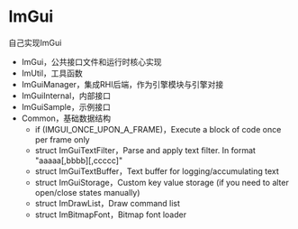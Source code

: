 # ImGui

自己实现ImGui

* ImGui，公共接口文件和运行时核心实现
* ImUtil，工具函数
* ImGuiManager，集成RHI后端，作为引擎模块与引擎对接
* ImGuiInternal，内部接口
* ImGuiSample，示例接口
* Common，基础数据结构
    - if (IMGUI_ONCE_UPON_A_FRAME)，Execute a block of code once per frame only
    - struct ImGuiTextFilter，Parse and apply text filter. In format "aaaaa[,bbbb][,ccccc]"
    - struct ImGuiTextBuffer，Text buffer for logging/accumulating text
    - struct ImGuiStorage，Custom key value storage (if you need to alter open/close states manually)
    - struct ImDrawList，Draw command list
    - struct ImBitmapFont，Bitmap font loader
